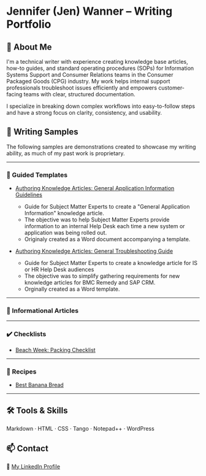# Jennifer (Jen) Wanner – Writing Portfolio

## 👋 About Me

I'm a technical writer with experience creating knowledge base articles, how-to guides, and standard operating procedures (SOPs) for Information Systems Support and Consumer Relations teams in the Consumer Packaged Goods (CPG) industry. My work helps internal support professionals troubleshoot issues efficiently and empowers customer-facing teams with clear, structured documentation.

I specialize in breaking down complex workflows into easy-to-follow steps and have a strong focus on clarity, consistency, and usability.

## 📘 Writing Samples
The following samples are demonstrations created to showcase my writing ability, as much of my past work is proprietary.

***

### 🦮 Guided Templates

+ [Authoring Knowledge Articles: General Application Information Guidelines](https://github.com/Art-basement/writing-portfolio/blob/main/IS-KM-GenAppInfo.md)
  * Guide for Subject Matter Experts to create a "General Application Information" knowledge article.
  * The objective was to help Subject Matter Experts provide information to an internal Help Desk each time a new system or application was being rolled out.
  * Originaly created as a Word document accompanying a template.

+ [Authoring Knowledge Articles: General Troubleshooting Guide](IS-KM-Standard-Article.md)
  * Guide for Subject Matter Experts to create a knowledge article for IS or HR Help Desk audiences
  * The objective was to simplify gathering requirements for new knowledge articles for BMC Remedy and SAP CRM.
  * Orginally created as a Word template.

 *** 
  
### 🧰 Informational Articles

***

### ✔️ Checklists

+ [Beach Week: Packing Checklist](CkList-beach_week.md)

***

### 🥘 Recipes

+ [Best Banana Bread](best-banana-bread.md)

***


## 🛠 Tools & Skills
Markdown · HTML · CSS · Tango · Notepad++ · WordPress

## 📫 Contact
🔗 [My LinkedIn Profile](https://www.linkedin.com/in/jennifer-a-wanner/)
